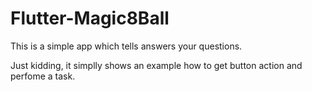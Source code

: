 # Flutter-Magic8Ball
This is a simple app which tells answers your questions.



Just kidding, it simplly shows an example how to get button action and perfome a task.
